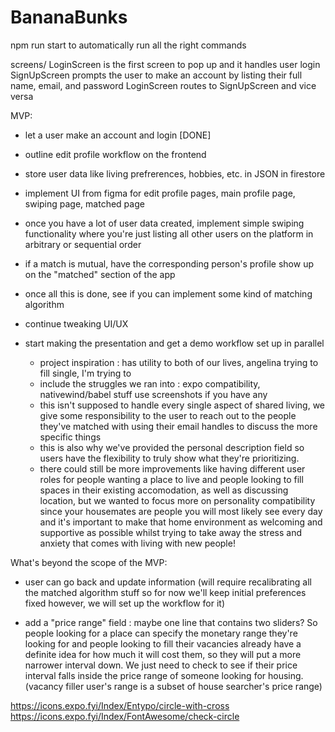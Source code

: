 # BananaBunks

npm run start 
to automatically run all the right commands

screens/
LoginScreen is the first screen to pop up and it handles user login 
SignUpScreen prompts the user to make an account by listing their full name, email, and password
LoginScreen routes to SignUpScreen and vice versa

MVP: 
- let a user make an account and login [DONE] 

- outline edit profile workflow on the frontend 
- store user data like living prefrerences, hobbies, etc. in JSON in firestore 

- implement UI from figma for edit profile pages, main profile page, swiping page, matched page 

- once you have a lot of user data created, implement simple swiping functionality where you're just listing all other users on the platform in arbitrary or sequential order 

- if a match is mutual, have the corresponding person's profile show up on the "matched" section of the app 

- once all this is done, see if you can implement some kind of matching algorithm 

- continue tweaking UI/UX 

- start making the presentation and get a demo workflow set up in parallel
    - project inspiration : has utility to both of our lives, angelina trying to fill single, I'm trying to 
    - include the struggles we ran into : expo compatibility, nativewind/babel stuff use screenshots if you have any 
    - this isn't supposed to handle every single aspect of shared living, we give some responsibility to the user to reach out to the people they've matched with using their email handles to discuss the more specific things 
    - this is also why we've provided the personal description field so users have the flexibility to truly show what they're prioritizing. 
    - there could still be more improvements like having different user roles for people wanting a place to live and people looking to fill spaces in their existing accomodation, as well as discussing location, but we wanted to focus more on personality compatibility since your housemates are people you will most likely see every day and it's important to make that home environment as welcoming and supportive as possible whilst trying to take away the stress and anxiety that comes with living with new people!  




What's beyond the scope of the MVP: 
- user can go back and update information (will require recalibrating all the matched algorithm stuff so for now we'll keep initial preferences fixed however, we will set up the workflow for it)

- add a "price range" field : maybe one line that contains two sliders? So people looking for a place can specify the monetary range they're looking for and people looking to fill their vacancies already have a definite idea for how much it will cost them, so they will put a more narrower interval down. We just need to check to see if their price interval falls inside the price range of someone looking for housing. (vacancy filler user's range is a subset of house searcher's price range)


https://icons.expo.fyi/Index/Entypo/circle-with-cross
https://icons.expo.fyi/Index/FontAwesome/check-circle